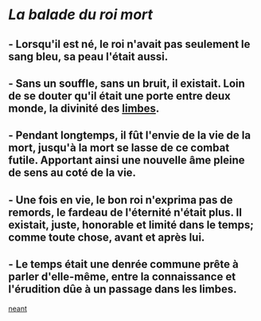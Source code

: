 # _*La balade du roi mort*_
## - Lorsqu'il est né, le roi n'avait pas seulement le sang bleu, sa peau l'était aussi.
## - Sans un souffle, sans un bruit, il existait. Loin de se douter qu'il était une porte entre deux monde, la divinité des [limbes](https://fr.wikipedia.org/wiki/Limbes).
## - Pendant longtemps, il fût l'envie de la vie de la mort, jusqu'à la mort se lasse de ce combat futile. Apportant ainsi une nouvelle âme pleine de sens au coté de la vie.
## - Une fois en vie, le bon roi n'exprima pas de remords, le fardeau de l'éternité n'était plus. Il existait, juste, honorable et limité dans le temps; comme toute chose, avant et après lui.
## - Le temps était une denrée commune prête à parler d'elle-même, entre la connaissance et l'érudition dûe à un passage dans les limbes.
[neant](https://i.pinimg.com/736x/2c/f5/f4/2cf5f4bd105727d9bfbe3908682d8aca.jpg)
